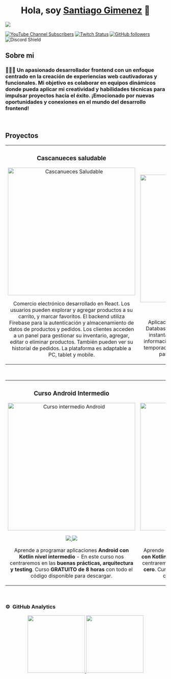 <div align="center">
<h1 align="center">Hola, soy <a href="https://portfolio-santiago-gimenez.vercel.app">Santiago Gimenez</a> 👋</h1>
</div>
<img src="https://res.cloudinary.com/dcf9eqqgt/image/upload/v1713355130/portafolio/frontend_developer_jyqyvp.png">

[![YouTube Channel Subscribers](https://img.shields.io/youtube/channel/subscribers/UCIjEgHA1vatSR2K4rfcdNRg?style=social)](https://youtube.com/aristidevs?sub_confirmation=1)
[![Twitch Status](https://img.shields.io/twitch/status/aristidevs?style=social)](https://www.twitch.tv/aristidevs)
[![GitHub followers](https://img.shields.io/github/followers/arisguimera?style=social)](https://github.com/ArisGuimera)
![Discord Shield](https://discordapp.com/api/guilds/807719549075980308/widget.png?style=shield)

## Sobre mi

<h3 align="start">👨🏻‍💻 Un apasionado desarrollador frontend con un enfoque centrado en la creación de experiencias web cautivadoras y funcionales. Mi objetivo es colaborar en equipos dinámicos donde pueda aplicar mi creatividad y habilidades técnicas para impulsar proyectos hacia el éxito. ¡Emocionado por nuevas oportunidades y conexiones en el mundo del desarrollo frontend!</h3>
 <br>

## Proyectos
<table>
<tr>
<td width="50%">
<h3 align="center">Cascanueces saludable</h3>
<div align="center">
<a href="https://github.com/ArisGuimera/Android-Expert" target="_blank"><img src="https://res.cloudinary.com/dcf9eqqgt/image/upload/v1710074924/portafolio/Captura_de_pantalla_2024-03-10_a_las_13.24.18_sl3awg.jpg" width="400" alt="Cascanueces Saludable"></a>
<p>

</p>
<p>Comercio electrónico desarrollado en React. Los usuarios pueden explorar y agregar productos a su carrito, y marcar favoritos. El backend utiliza Firebase para la autenticación y almacenamiento de datos de productos y pedidos. Los clientes acceden a un panel para gestionar su inventario, agregar, editar o eliminar productos. También pueden ver su historial de pedidos. La plataforma es adaptable a PC, tablet y mobile.</p>
</div>
                                                                                      
</td>

<td width="50%">
               <br>
<h3 align="center">TMDB FILMS </h3>
<div align="center">                                       
<a href="https://github.com/ArisGuimera/SimpleAndroidMVVM" target="_blank"><img src="https://res.cloudinary.com/dcf9eqqgt/image/upload/v1710075299/portafolio/Captura_de_pantalla_2024-03-10_a_las_13.28.26_m2aae2.jpg" width="400" alt="Curso arquitectura MVVM"></a>
<br>
<p>
<a href="https://github.com/ArisGuimera/SimpleAndroidMVVM" target="_blank">
<img src="https://img.shields.io/badge/C%C3%93DIGO-80ffaa?style=for-the-badge&logo=github&logoColor=black">
</a>
<a href="https://youtu.be/hhhSMXi0R3E" target="_blank">
<img src="https://img.shields.io/badge/-Youtube-green?style=for-the-badge&color=3fFD7f">
</a>
</p>
</p>Aplicación web que utiliza la API de The Movie Database (TMDB). La interfaz ofrece búsquedas instantáneas, detalles completos de películas, información de reparto y, para series, una vista de temporadas y episodios. Desarrollado con Next.js,  para una experiencia de usuario ágil..</p>
</div>                                                             
</table>                                                                                 
</div>
<br>

<table>
<tr>
<td width="50%">
<h3 align="center">Curso Android Intermedio</h3>
<div align="center">
<a href="https://github.com/ArisGuimera/Android-Expert-Intermedio" target="_blank"><img src="https://i.imgur.com/V48W0sU.jpg" width="400" alt="Curso intermedio Android"></a>
<p>
<a href="https://github.com/ArisGuimera/Android-Expert-Intermedio" target="_blank">
<img src="https://img.shields.io/badge/CÓDIGO-ff9?style=for-the-badge&logo=github&logoColor=black">
</a>
<a href="https://youtu.be/UaR7GSNACsM" target="_blank">
<img src="https://img.shields.io/badge/-Youtube-green?style=for-the-badge&color=fbfc40">
</a>
</p>
<p>Aprende a programar aplicaciones <strong>Android con Kotlin nivel intermedio</strong> - En este curso nos centraremos en las <strong>buenas prácticas, arquitectura y testing</strong>. Curso <strong>GRATUITO de 8 horas</strong> con todo el código disponible para descargar.</p>
</div>
                                                                                      
</td>       

<td width="50%">
<h3 align="center">Curso Kotlin Multiplatform</h3>
<div align="center">
<a href="https://github.com/ArisGuimera/Curso-Kotlin-Multiplatform" target="_blank"><img src="https://i.imgur.com/nDDp1Ra.jpg" width="400" alt="Curso Kotlin Multiplatform"></a>
<p>
<a href="https://github.com/ArisGuimera/Curso-Kotlin-Multiplatform" target="_blank">
<img src="https://img.shields.io/badge/C%C3%93DIGO-cfaae0?style=for-the-badge&logo=github&logoColor=black">
</a>
<a href="https://youtube.com/playlist?list=PL8ie04dqq7_NUvBcMMosVRAbqZDWmRzX3&si=FdS-Z07ZFAUjDHAE" target="_blank">
<img src="https://img.shields.io/badge/-Youtube-green?style=for-the-badge&color=ff00f4">
</a>
</p>
<p>Aprende a programar aplicaciones <strong>multiplataform con Kotlin y Jetpack Compose</strong> - En este curso nos centraremos en dominar Kotlin Multiplatform <strong>desde cero</strong>. Curso <strong>GRATUITO</strong> (en desarrollo) con todo el código disponible para descargar.</p>
</div>
                                                                                      
</td>  
</table>                                                                                 
</div>
<br>

### ⚙️ &nbsp;GitHub Analytics

<p align="center">
<a href="https://github.com/ArisGuimera">
  <img height="180em" src="https://github-readme-stats-eight-theta.vercel.app/api?username=ArisGuimera&show_icons=true&theme=algolia&include_all_commits=true&count_private=true"/>
  <img height="180em" src="https://github-readme-stats-eight-theta.vercel.app/api/top-langs/?username=ArisGuimera&layout=compact&langs_count=8&theme=algolia"/>
</a>
</p>
